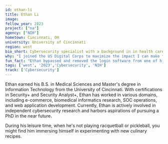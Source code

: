 ```yaml
---
id: ethan-li
title: Ethan Li
image: 
fellow_year: 2023
project: ["na"]
agency: ["NIH"]
hometown: Cincinnati, OH
university: University of Cincinnati
region: west
bio_short: Cybersecurity specialist with a background in in health care.
why: "I joined the US Digital Corps to maximize the impact I can make for my country, leveraging my unique background in health care and cybersecurity."
fun_fact: "Ethan bypassed and removed the login software from one of his high school computer lab's computers and ended up on the school administrator's Wall of Shame."
tags: ['west', '2023','Cybersecurity', 'NIH']
track: ['Cybersecurity']
---
```


Ethan earned his B.S. in Medical Sciences and Master's degree in Information Technology from the University of Cincinnati. With certifications in Security+ and Security Analyst+, Ethan has worked in various domains, including e-commerce, biomedical informatics research, SOC operations, and web application development. Currently, Ethan is actively involved in independent cybersecurity research and harbors aspirations of pursuing a PhD in the near future. 

During his leisure time, when he's not playing racquetball or pickleball, you might find him immersing himself in experimenting with new culinary recipes.